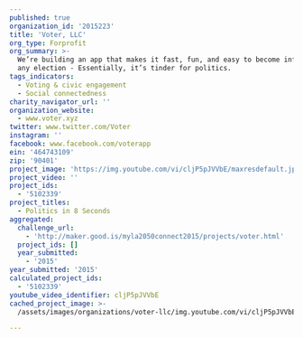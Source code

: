 ```yaml
---
published: true
organization_id: '2015223'
title: 'Voter, LLC'
org_type: Forprofit
org_summary: >-
  We’re building an app that makes it fast, fun, and easy to become informed in
  any election - Essentially, it’s tinder for politics.
tags_indicators:
  - Voting & civic engagement
  - Social connectedness
charity_navigator_url: ''
organization_website:
  - www.voter.xyz
twitter: www.twitter.com/Voter
instagram: ''
facebook: www.facebook.com/voterapp
ein: '464743109'
zip: '90401'
project_image: 'https://img.youtube.com/vi/cljP5pJVVbE/maxresdefault.jpg'
project_video: ''
project_ids:
  - '5102339'
project_titles:
  - Politics in 8 Seconds
aggregated:
  challenge_url:
    - 'http://maker.good.is/myla2050connect2015/projects/voter.html'
  project_ids: []
  year_submitted:
    - '2015'
year_submitted: '2015'
calculated_project_ids:
  - '5102339'
youtube_video_identifier: cljP5pJVVbE
cached_project_image: >-
  /assets/images/organizations/voter-llc/img.youtube.com/vi/cljP5pJVVbE/maxresdefault.jpg

---
```

